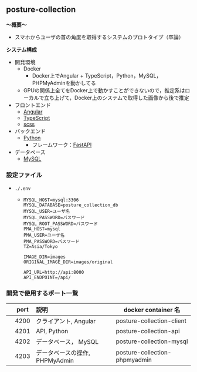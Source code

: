 ## posture-collection

**〜概要〜**

- スマホからユーザの首の角度を取得するシステムのプロトタイプ（卒論）

**システム構成**

- 開発環境
  - Docker
    - Docker上でAngular + TypeScript，Python，MySQL，PHPMyAdminを動かしてる
  - GPUの関係上全てをDocker上で動かすことができないので，推定系はローカルで立ち上げて，Docker上のシステムで取得した画像から後で推定
- フロントエンド
  - [Angular](https://angular.io/)
  - [TypeScript](https://www.typescriptlang.org/)
  - [scss](https://sass-lang.com/)
- バックエンド
  - [Python](https://www.python.org/)
    - フレームワーク：[FastAPI](https://fastapi.tiangolo.com//)
- データベース
  - [MySQL](https://www.mysql.com/)

### 設定ファイル
- `./.env`
  - ```
    MYSQL_HOST=mysql:3306
    MYSQL_DATABASE=posture_collection_db
    MYSQL_USER=ユーザ名
    MYSQL_PASSWORD=パスワード
    MYSQL_ROOT_PASSWORD=パスワード
    PMA_HOST=mysql
    PMA_USER=ユーザ名
    PMA_PASSWORD=パスワード
    TZ=Asia/Tokyo

    IMAGE_DIR=images
    ORIGINAL_IMAGE_DIR=images/original

    API_URL=http://api:8000
    API_ENDPOINT=/api/
    ```

### 開発で使用するポート一覧

|     | port | 説明                           | docker container 名 |
| :-: | ---- | :----------------------------- | ------------------- |
|     | 4200 | クライアント, Angular            | posture-collection-client       |
|     | 4201 | API, Python                        | posture-collection-api          |
|     | 4202 | データベース，   MySQL         | posture-collection-mysql        |
|     | 4203 | データベースの操作, PHPMyAdmin | posture-collection-phpmyadmin   |

